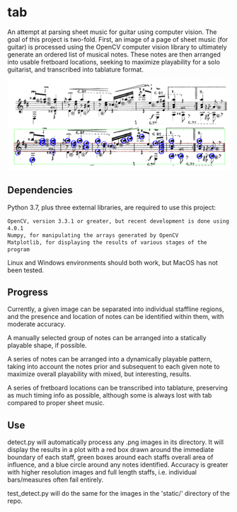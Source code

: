 # tab
An attempt at parsing sheet music for guitar using computer vision. The goal of this project is two-fold. First, an image of a page of sheet music (for guitar) is processed using the OpenCV computer vision library to ultimately generate an ordered list of musical notes. These notes are then arranged into usable fretboard locations, seeking to maximize playability for a solo guitarist, and transcribed into tablature format.

<img src="https://github.com/tylerhuntley/tab/blob/master/sample/sample.png">

## Dependencies
Python 3.7, plus three external libraries, are required to use this project:
```
OpenCV, version 3.3.1 or greater, but recent development is done using 4.0.1
Numpy, for manipulating the arrays generated by OpenCV
Matplotlib, for displaying the results of various stages of the program
```
Linux and Windows environments should both work, but MacOS has not been tested.

## Progress
Currently, a given image can be separated into individual staffline regions, and the presence and location of notes can be identified within them, with moderate accuracy.

A manually selected group of notes can be arranged into a statically playable shape, if possible.

A series of notes can be arranged into a dynamically playable pattern, taking into account the notes prior and subsequent to each given note to maximize overall playability with mixed, but interesting, results.

A series of fretboard locations can be transcribed into tablature, preserving as much timing info as possible, although some is always lost with tab compared to proper sheet music.

## Use
detect.py will automatically process any .png images in its directory. It will display the results in a plot with a red box drawn around the immediate boundary of each staff, green boxes around each staffs overall area of influence, and a blue circle around any notes identified. Accuracy is greater with higher resolution images and full length staffs, i.e. individual bars/measures often fail entirely.

test_detect.py will do the same for the images in the 'static/' directory of the repo.

